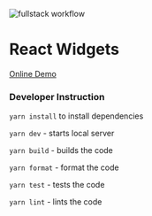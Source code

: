![fullstack workflow](https://github.com/JoaoPauloCMarra/react-widgets/actions/workflows/main.yml/badge.svg)

# React Widgets

[Online Demo](https://jpcm-cloud.web.app/)

### Developer Instruction

`yarn install` to install dependencies

`yarn dev` - starts local server

`yarn build` - builds the code

`yarn format` - format the code

`yarn test` - tests the code

`yarn lint` - lints the code
